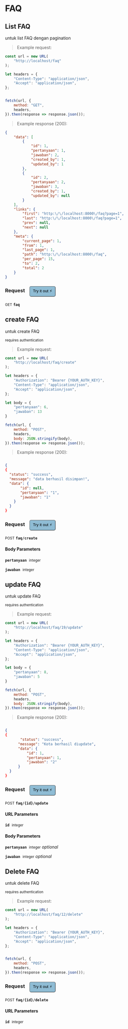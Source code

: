 # FAQ


## List FAQ
untuk list FAQ dengan pagination




> Example request:

```javascript
const url = new URL(
    "http://localhost/faq"
);

let headers = {
    "Content-Type": "application/json",
    "Accept": "application/json",
};


fetch(url, {
    method: "GET",
    headers,
}).then(response => response.json());
```


> Example response (200):

```json
{
    "data": [
        {
            "id": 1,
            "pertanyaan": 1,
            "jawaban": 2,
            "created_by": 1,
            "updated_by": 1
        },
        {
            "id": 2,
            "pertanyaan": 2,
            "jawaban": 3,
            "created_by": 1,
            "updated_by": null
        }
    ],
    "links": {
        "first": "http:\/\/localhost:8000\/faq?page=1",
        "last": "http:\/\/localhost:8000\/faq?page=1",
        "prev": null,
        "next": null
    },
    "meta": {
        "current_page": 1,
        "from": 1,
        "last_page": 1,
        "path": "http:\/\/localhost:8000\/faq",
        "per_page": 15,
        "to": 2,
        "total": 2
    }
}
```
<div id="execution-results-GETfaq" hidden>
    <blockquote>Received response<span id="execution-response-status-GETfaq"></span>:</blockquote>
    <pre class="json"><code id="execution-response-content-GETfaq"></code></pre>
</div>
<div id="execution-error-GETfaq" hidden>
    <blockquote>Request failed with error:</blockquote>
    <pre><code id="execution-error-message-GETfaq"></code></pre>
</div>
<form id="form-GETfaq" data-method="GET" data-path="faq" data-authed="0" data-hasfiles="0" data-headers='{"Content-Type":"application\/json","Accept":"application\/json"}' onsubmit="event.preventDefault(); executeTryOut('GETfaq', this);">
<h3>
    Request&nbsp;&nbsp;&nbsp;
        <button type="button" style="background-color: #8fbcd4; padding: 5px 10px; border-radius: 5px; border-width: thin;" id="btn-tryout-GETfaq" onclick="tryItOut('GETfaq');">Try it out ⚡</button>
    <button type="button" style="background-color: #c97a7e; padding: 5px 10px; border-radius: 5px; border-width: thin;" id="btn-canceltryout-GETfaq" onclick="cancelTryOut('GETfaq');" hidden>Cancel</button>&nbsp;&nbsp;
    <button type="submit" style="background-color: #6ac174; padding: 5px 10px; border-radius: 5px; border-width: thin;" id="btn-executetryout-GETfaq" hidden>Send Request 💥</button>
    </h3>
<p>
<small class="badge badge-green">GET</small>
 <b><code>faq</code></b>
</p>
</form>


## create FAQ
untuk create FAQ

<small class="badge badge-darkred">requires authentication</small>



> Example request:

```javascript
const url = new URL(
    "http://localhost/faq/create"
);

let headers = {
    "Authorization": "Bearer {YOUR_AUTH_KEY}",
    "Content-Type": "application/json",
    "Accept": "application/json",
};

let body = {
    "pertanyaan": 6,
    "jawaban": 13
}

fetch(url, {
    method: "POST",
    headers,
    body: JSON.stringify(body),
}).then(response => response.json());
```


> Example response (200):

```json

{
{
  "status": "success",
  "message": "data berhasil disimpan!",
  "data": {
       "id": null,
       "pertanyaan": "1",
       "jawaban": "1"
    }
  }
}
```
<div id="execution-results-POSTfaq-create" hidden>
    <blockquote>Received response<span id="execution-response-status-POSTfaq-create"></span>:</blockquote>
    <pre class="json"><code id="execution-response-content-POSTfaq-create"></code></pre>
</div>
<div id="execution-error-POSTfaq-create" hidden>
    <blockquote>Request failed with error:</blockquote>
    <pre><code id="execution-error-message-POSTfaq-create"></code></pre>
</div>
<form id="form-POSTfaq-create" data-method="POST" data-path="faq/create" data-authed="1" data-hasfiles="0" data-headers='{"Authorization":"Bearer {YOUR_AUTH_KEY}","Content-Type":"application\/json","Accept":"application\/json"}' onsubmit="event.preventDefault(); executeTryOut('POSTfaq-create', this);">
<h3>
    Request&nbsp;&nbsp;&nbsp;
        <button type="button" style="background-color: #8fbcd4; padding: 5px 10px; border-radius: 5px; border-width: thin;" id="btn-tryout-POSTfaq-create" onclick="tryItOut('POSTfaq-create');">Try it out ⚡</button>
    <button type="button" style="background-color: #c97a7e; padding: 5px 10px; border-radius: 5px; border-width: thin;" id="btn-canceltryout-POSTfaq-create" onclick="cancelTryOut('POSTfaq-create');" hidden>Cancel</button>&nbsp;&nbsp;
    <button type="submit" style="background-color: #6ac174; padding: 5px 10px; border-radius: 5px; border-width: thin;" id="btn-executetryout-POSTfaq-create" hidden>Send Request 💥</button>
    </h3>
<p>
<small class="badge badge-black">POST</small>
 <b><code>faq/create</code></b>
</p>
<p>
<label id="auth-POSTfaq-create" hidden>Authorization header: <b><code>Bearer </code></b><input type="text" name="Authorization" data-prefix="Bearer " data-endpoint="POSTfaq-create" data-component="header"></label>
</p>
<h4 class="fancy-heading-panel"><b>Body Parameters</b></h4>
<p>
<b><code>pertanyaan</code></b>&nbsp;&nbsp;<small>integer</small>  &nbsp;
<input type="number" name="pertanyaan" data-endpoint="POSTfaq-create" data-component="body" required  hidden>
<br>
</p>
<p>
<b><code>jawaban</code></b>&nbsp;&nbsp;<small>integer</small>  &nbsp;
<input type="number" name="jawaban" data-endpoint="POSTfaq-create" data-component="body" required  hidden>
<br>
</p>

</form>


## update FAQ
untuk update FAQ

<small class="badge badge-darkred">requires authentication</small>



> Example request:

```javascript
const url = new URL(
    "http://localhost/faq/19/update"
);

let headers = {
    "Authorization": "Bearer {YOUR_AUTH_KEY}",
    "Content-Type": "application/json",
    "Accept": "application/json",
};

let body = {
    "pertanyaan": 8,
    "jawaban": 5
}

fetch(url, {
    method: "POST",
    headers,
    body: JSON.stringify(body),
}).then(response => response.json());
```


> Example response (200):

```json

{
{
       "status": "success",
      "message": "Kota berhasil diupdate",
      "data": {
          "id": 1,
          "pertanyaan": 1,
          "jawaban": "2"
      }
  }
}
```
<div id="execution-results-POSTfaq--id--update" hidden>
    <blockquote>Received response<span id="execution-response-status-POSTfaq--id--update"></span>:</blockquote>
    <pre class="json"><code id="execution-response-content-POSTfaq--id--update"></code></pre>
</div>
<div id="execution-error-POSTfaq--id--update" hidden>
    <blockquote>Request failed with error:</blockquote>
    <pre><code id="execution-error-message-POSTfaq--id--update"></code></pre>
</div>
<form id="form-POSTfaq--id--update" data-method="POST" data-path="faq/{id}/update" data-authed="1" data-hasfiles="0" data-headers='{"Authorization":"Bearer {YOUR_AUTH_KEY}","Content-Type":"application\/json","Accept":"application\/json"}' onsubmit="event.preventDefault(); executeTryOut('POSTfaq--id--update', this);">
<h3>
    Request&nbsp;&nbsp;&nbsp;
        <button type="button" style="background-color: #8fbcd4; padding: 5px 10px; border-radius: 5px; border-width: thin;" id="btn-tryout-POSTfaq--id--update" onclick="tryItOut('POSTfaq--id--update');">Try it out ⚡</button>
    <button type="button" style="background-color: #c97a7e; padding: 5px 10px; border-radius: 5px; border-width: thin;" id="btn-canceltryout-POSTfaq--id--update" onclick="cancelTryOut('POSTfaq--id--update');" hidden>Cancel</button>&nbsp;&nbsp;
    <button type="submit" style="background-color: #6ac174; padding: 5px 10px; border-radius: 5px; border-width: thin;" id="btn-executetryout-POSTfaq--id--update" hidden>Send Request 💥</button>
    </h3>
<p>
<small class="badge badge-black">POST</small>
 <b><code>faq/{id}/update</code></b>
</p>
<p>
<label id="auth-POSTfaq--id--update" hidden>Authorization header: <b><code>Bearer </code></b><input type="text" name="Authorization" data-prefix="Bearer " data-endpoint="POSTfaq--id--update" data-component="header"></label>
</p>
<h4 class="fancy-heading-panel"><b>URL Parameters</b></h4>
<p>
<b><code>id</code></b>&nbsp;&nbsp;<small>integer</small>  &nbsp;
<input type="number" name="id" data-endpoint="POSTfaq--id--update" data-component="url" required  hidden>
<br>
</p>
<h4 class="fancy-heading-panel"><b>Body Parameters</b></h4>
<p>
<b><code>pertanyaan</code></b>&nbsp;&nbsp;<small>integer</small>     <i>optional</i> &nbsp;
<input type="number" name="pertanyaan" data-endpoint="POSTfaq--id--update" data-component="body"  hidden>
<br>
</p>
<p>
<b><code>jawaban</code></b>&nbsp;&nbsp;<small>integer</small>     <i>optional</i> &nbsp;
<input type="number" name="jawaban" data-endpoint="POSTfaq--id--update" data-component="body"  hidden>
<br>
</p>

</form>


## Delete FAQ
untuk delete FAQ

<small class="badge badge-darkred">requires authentication</small>



> Example request:

```javascript
const url = new URL(
    "http://localhost/faq/12/delete"
);

let headers = {
    "Authorization": "Bearer {YOUR_AUTH_KEY}",
    "Content-Type": "application/json",
    "Accept": "application/json",
};


fetch(url, {
    method: "POST",
    headers,
}).then(response => response.json());
```


<div id="execution-results-POSTfaq--id--delete" hidden>
    <blockquote>Received response<span id="execution-response-status-POSTfaq--id--delete"></span>:</blockquote>
    <pre class="json"><code id="execution-response-content-POSTfaq--id--delete"></code></pre>
</div>
<div id="execution-error-POSTfaq--id--delete" hidden>
    <blockquote>Request failed with error:</blockquote>
    <pre><code id="execution-error-message-POSTfaq--id--delete"></code></pre>
</div>
<form id="form-POSTfaq--id--delete" data-method="POST" data-path="faq/{id}/delete" data-authed="1" data-hasfiles="0" data-headers='{"Authorization":"Bearer {YOUR_AUTH_KEY}","Content-Type":"application\/json","Accept":"application\/json"}' onsubmit="event.preventDefault(); executeTryOut('POSTfaq--id--delete', this);">
<h3>
    Request&nbsp;&nbsp;&nbsp;
        <button type="button" style="background-color: #8fbcd4; padding: 5px 10px; border-radius: 5px; border-width: thin;" id="btn-tryout-POSTfaq--id--delete" onclick="tryItOut('POSTfaq--id--delete');">Try it out ⚡</button>
    <button type="button" style="background-color: #c97a7e; padding: 5px 10px; border-radius: 5px; border-width: thin;" id="btn-canceltryout-POSTfaq--id--delete" onclick="cancelTryOut('POSTfaq--id--delete');" hidden>Cancel</button>&nbsp;&nbsp;
    <button type="submit" style="background-color: #6ac174; padding: 5px 10px; border-radius: 5px; border-width: thin;" id="btn-executetryout-POSTfaq--id--delete" hidden>Send Request 💥</button>
    </h3>
<p>
<small class="badge badge-black">POST</small>
 <b><code>faq/{id}/delete</code></b>
</p>
<p>
<label id="auth-POSTfaq--id--delete" hidden>Authorization header: <b><code>Bearer </code></b><input type="text" name="Authorization" data-prefix="Bearer " data-endpoint="POSTfaq--id--delete" data-component="header"></label>
</p>
<h4 class="fancy-heading-panel"><b>URL Parameters</b></h4>
<p>
<b><code>id</code></b>&nbsp;&nbsp;<small>integer</small>  &nbsp;
<input type="number" name="id" data-endpoint="POSTfaq--id--delete" data-component="url" required  hidden>
<br>
</p>
</form>



